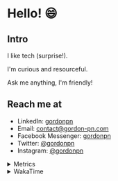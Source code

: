 # Hello! 😄

## Intro

I like tech (surprise!).

I'm curious and resourceful.

Ask me anything, I'm friendly!

## Reach me at

- LinkedIn: [gordonpn](https://www.linkedin.com/in/gordonpn/)
- Email: [contact@gordon-pn.com](mailto:contact@gordon-pn.com)
- Facebook Messenger: [gordonpn](https://www.messenger.com/t/Gordonpn)
- Twitter: [@gordonpn](https://twitter.com/Gordonpn)
- Instagram: [@gordonpn](https://www.instagram.com/gordonpn/)

<details>
  <summary>Metrics</summary>

  <img align="center" src="https://github.com/gordonpn/gordonpn/blob/master/github-metrics.svg" alt="GitHub Metrics">

</details>

<details>
  <summary>WakaTime</summary>

  <!--START_SECTION:waka-->
📊 **This Week I Spent My Time On** 

```text
💬 Programming Languages: 
Java                     12 hrs 4 mins       █████████████████░░░░░░░░   68.59 % 
Brazil Dependency Config 3 hrs 45 mins       █████░░░░░░░░░░░░░░░░░░░░   21.37 % 
XML                      45 mins             █░░░░░░░░░░░░░░░░░░░░░░░░   04.32 % 
TypeScript               30 mins             █░░░░░░░░░░░░░░░░░░░░░░░░   02.93 % 
GitIgnore file           11 mins             ░░░░░░░░░░░░░░░░░░░░░░░░░   01.07 % 

🔥 Editors: 
Intellijidea             16 hrs 53 mins      ████████████████████████░   95.99 % 
VS Code                  42 mins             █░░░░░░░░░░░░░░░░░░░░░░░░   04.01 % 
```


 Last Updated on 20/03/2024 16:21:45 UTC
<!--END_SECTION:waka-->
</details>
